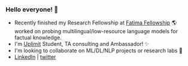 ### Hello everyone! 👋  

- Recently finished my Research Fellowship at [Fatima Fellowship](https://www.fatimafellowship.com/) 🌎 worked on probing multilingual/low-resource language models for factual knowledge.
- I'm [Uplimit](https://uplimit.com/) Student, TA consulting and Ambassador! ✨
- I'm looking to collaborate on ML/DL/NLP projects or research labs 🚀
- [LinkedIn](https://www.linkedin.com/in/jszeina/)  | [twitter](https://twitter.com/jszeina)

<!--
**zeinasaadeddin/zeinasaadeddin** is a ✨ _special_ ✨ repository because its `README.md` (this file) appears on your GitHub profile.

Here are some ideas to get you started:

- 🔭 I’m currently working on ...
- 🌱 I’m currently learning ...
- 👯 I’m looking to collaborate on ...
- 🤔 I’m looking for help with ...
- 💬 Ask me about ...
- 📫 How to reach me: ...
- 😄 Pronouns: ...
- ⚡ Fun fact: ...
-->
